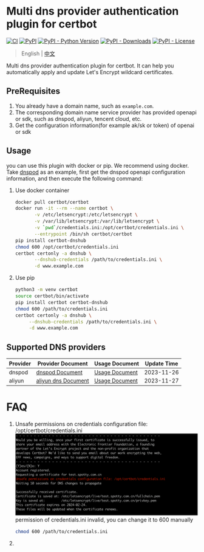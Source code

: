 # Multi dns provider authentication plugin for certbot

[![CI](https://github.com/warjiang/certbot-dnshub/actions/workflows/pypi.yml/badge.svg)](https://github.com/warjiang/certbot-dnshub/actions/workflows/pypi.yml)
[![PyPI](https://img.shields.io/pypi/v/certbot-dnshub.svg)](https://pypi.org/project/certbot-dnshub/)
[![PyPI - Python Version](https://img.shields.io/pypi/pyversions/certbot-dnshub.svg)](https://pypi.org/project/certbot-dnshub/)
[![PyPI - Downloads](https://img.shields.io/pypi/dm/certbot-dnshub.svg)](https://pypi.org/project/certbot-dnshub/)
[![PyPI - License](https://img.shields.io/pypi/l/certbot-dnshub.svg)](https://pypi.org/project/certbot-dnshub/)


> English | [中文](README_zh-CN.md)

Multi dns provider authentication plugin for certbot. It can help you automatically apply and update Let's Encrypt wildcard certificates.

## PreRequisites
1. You already have a domain name, such as `example.com`.
2. The corresponding domain name service provider has provided openapi or sdk, such as dnspod, aliyun, tencent cloud, etc.
3. Get the configuration information(for example ak/sk or token) of openai or sdk

## Usage
you can use this plugin with docker or pip. We recommend using docker.
Take [dnspod](./assets/dnspod.md) as an example, first get the dnspod openapi configuration information, and then execute the following command:
1. Use docker container
   ```bash
   docker pull certbot/certbot
   docker run -it --rm --name certbot \
          -v /etc/letsencrypt:/etc/letsencrypt \
          -v /var/lib/letsencrypt:/var/lib/letsencrypt \
          -v `pwd`/credentials.ini:/opt/certbot/credentials.ini \
          --entrypoint /bin/sh certbot/certbot
   pip install certbot-dnshub 
   chmod 600 /opt/certbot/credentials.ini
   certbot certonly -a dnshub \
          --dnshub-credentials /path/to/credentials.ini \
          -d www.example.com 
   ```

2. Use pip
   ```bash
   python3 -m venv certbot
   source certbot/bin/activate
   pip install certbot certbot-dnshub
   chmod 600 /path/to/credentials.ini
   certbot certonly -a dnshub \
        --dnshub-credentials /path/to/credentials.ini \
        -d www.example.com 
   ```

## Supported DNS providers

| Provider | Provider Document | Usage Document | Update Time |
|---------|---------------------------------------------------------------------|----------------------------|------------|
| dnspod | [dnspod Document](https://www.dnspod.cn/docs/index.html)                  | [Usage Document](./assets/dnspod.md) | 2023-11-26 |
| aliyun     | [aliyun dns Document](https://help.aliyun.com/document_detail/29772.html) | [Usage Document](./assets/aliyun.md) | 2023-11-27 |


# FAQ
1. Unsafe permissions on credentials configuration file: /opt/certbot/credentials.ini
   ![faq-credentials-permission.png](./assets/faq-credentials-permission.png)
   permission of credentials.ini invalid, you can change it to 600 manually
   ```bash
   chmod 600 /path/to/credentials.ini
   ```
2. 